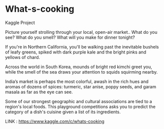 # What-s-cooking
Kaggle Project

Picture yourself strolling through your local, open-air market.. What do you see? What do you smell? What will you make for dinner tonight?

If you're in Northern California, you'll be walking past the inevitable bushels of leafy greens,
spiked with dark purple kale and the bright pinks and yellows of chard.

Across the world in South Korea, mounds of bright red kimchi greet you,
while the smell of the sea draws your attention to squids squirming nearby.

India’s market is perhaps the most colorful, awash in the rich hues and aromas of dozens of spices:
turmeric, star anise, poppy seeds, and garam masala as far as the eye can see.

Some of our strongest geographic and cultural associations are tied to a region's local foods.
This playground competitions asks you to predict the category of a dish's cuisine given a list of its ingredients.

LINK : https://www.kaggle.com/c/whats-cooking
